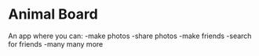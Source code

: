 # Animal Board
An app where you can: 
-make photos
-share photos
-make friends
-search for friends
-many many more
